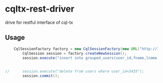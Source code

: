 # cqltx-rest-driver
drive for restful interface of cql-tx

## Usage
```java
    CqlSessionFactory factory = new CqlSessionFactory(new URL("http://localhost:8080/cqltx"));
		CqlSession session = factory.createNewSession();
		session.execute("insert into grouped_users(user_id,fname,lname, group,age) values(7004,'test1','test2','engineering',21)");
		
		
//		session.execute("delete from users where user_id=3435");
		session.commit();

```

